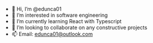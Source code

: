 - 👋 Hi, I’m @edunca01
- 👀 I’m interested in software engineering
- 🌱 I’m currently learning React with Typescript
- 💞️ I’m looking to collaborate on any constructive projects
- 📫 Email: edunca01@outlook.com

<!---
edunca01/edunca01 is a ✨ special ✨ repository because its `README.md` (this file) appears on your GitHub profile.
You can click the Preview link to take a look at your changes.
--->
